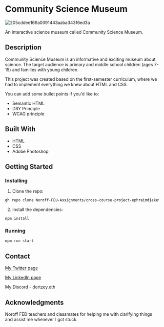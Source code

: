 # Community Science Museum

![205cddee169a0091443aaba343f6ed3a](https://github.com/ephraimdjeket/Semester-Project-1/assets/45997915/9811633f-03f2-454a-a5ec-dfd2e5bf0f3e)

An interactive science museum called Community Science Museum.

## Description

Community Science Museum is an informative and exciting museum about science. The target audience is primary and middle school children (ages 7-15) and families with young children. 

This project was created based on the first-semester curriculum, where we had to implement everything we knew about HTML and CSS.

You can add some bullet points if you'd like to:

- Semantic HTML
- DRY Principle
- WCAG principle

## Built With

- HTML
- CSS
- Adobe Photoshop

## Getting Started

### Installing

1. Clone the repo:

```bash
gh repo clone Noroff-FEU-Assignments/cross-course-project-ephraimdjeket
```

2. Install the dependencies:

```
npm install
```

### Running

```bash
npm run start
```

## Contact

[My Twitter page](https://twitter.com/Dertzey_)

[My LinkedIn page](www.linkedin.com/in/ephraim-djeket)

My Discord - dertzey.eth

## Acknowledgments

Noroff FED teachers and classmates for helping me with clarifying things and assist me whenever I got stuck.
